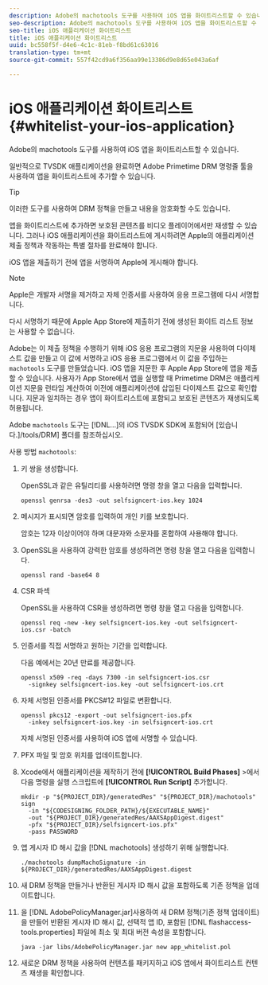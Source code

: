 ```yaml
---
description: Adobe의 machotools 도구를 사용하여 iOS 앱을 화이트리스트할 수 있습니다.
seo-description: Adobe의 machotools 도구를 사용하여 iOS 앱을 화이트리스트할 수 있습니다.
seo-title: iOS 애플리케이션 화이트리스트
title: iOS 애플리케이션 화이트리스트
uuid: bc558f5f-d4e6-4c1c-81eb-f8bd61c63016
translation-type: tm+mt
source-git-commit: 557f42cd9a6f356aa99e13386d9e8d65e043a6af

---
```



# iOS 애플리케이션 화이트리스트 {#whitelist-your-ios-application}

Adobe의 machotools 도구를 사용하여 iOS 앱을 화이트리스트할 수 있습니다.

일반적으로 TVSDK 애플리케이션을 완료하면 Adobe Primetime DRM 명령줄 툴을 사용하여 앱을 화이트리스트에 추가할 수 있습니다.

>[!TIP]
>
>이러한 도구를 사용하여 DRM 정책을 만들고 내용을 암호화할 수도 있습니다.

앱을 화이트리스트에 추가하면 보호된 콘텐츠를 비디오 플레이어에서만 재생할 수 있습니다. 그러나 iOS 애플리케이션을 화이트리스트에 게시하려면 Apple의 애플리케이션 제출 정책과 작동하는 특별 절차를 완료해야 합니다.

iOS 앱을 제출하기 전에 앱을 서명하여 Apple에 게시해야 합니다.

>[!NOTE]
>
>Apple은 개발자 서명을 제거하고 자체 인증서를 사용하여 응용 프로그램에 다시 서명합니다.

다시 서명하기 때문에 Apple App Store에 제출하기 전에 생성된 화이트 리스트 정보는 사용할 수 없습니다.

Adobe는 이 제출 정책을 수행하기 위해 iOS 응용 프로그램의 지문을 사용하여 다이제스트 값을 만들고 이 값에 서명하고 iOS 응용 프로그램에서 이 값을 주입하는 `machotools` 도구를 만들었습니다. iOS 앱을 지문한 후 Apple App Store에 앱을 제출할 수 있습니다. 사용자가 App Store에서 앱을 실행할 때 Primetime DRM은 애플리케이션 지문을 런타임 계산하여 이전에 애플리케이션에 삽입된 다이제스트 값으로 확인합니다. 지문과 일치하는 경우 앱이 화이트리스트에 포함되고 보호된 콘텐츠가 재생되도록 허용됩니다.

Adobe `machotools` 도구는 [!DNL...]의 iOS TVSDK SDK에 포함되어 [있습니다.]/tools/DRM] 폴더를 참조하십시오.

사용 방법 `machotools`:

1. 키 쌍을 생성합니다.

   OpenSSL과 같은 유틸리티를 사용하려면 명령 창을 열고 다음을 입력합니다.

   ```
   openssl genrsa -des3 -out selfsigncert-ios.key 1024
   ```

1. 메시지가 표시되면 암호를 입력하여 개인 키를 보호합니다.

   암호는 12자 이상이어야 하며 대문자와 소문자를 혼합하여 사용해야 합니다.
1. OpenSSL을 사용하여 강력한 암호를 생성하려면 명령 창을 열고 다음을 입력합니다.

   ```
   openssl rand -base64 8
   ```

1. CSR 파섹

   OpenSSL을 사용하여 CSR을 생성하려면 명령 창을 열고 다음을 입력합니다.

   ```
   openssl req -new -key selfsigncert-ios.key -out selfsigncert-ios.csr -batch
   ```

1. 인증서를 직접 서명하고 원하는 기간을 입력합니다.

   다음 예에서는 20년 만료를 제공합니다.

   ```
   openssl x509 -req -days 7300 -in selfsigncert-ios.csr  
     -signkey selfsigncert-ios.key -out selfsigncert-ios.crt
   ```

1. 자체 서명된 인증서를 PKCS#12 파일로 변환합니다.

   ```
   openssl pkcs12 -export -out selfsigncert-ios.pfx  
     -inkey selfsigncert-ios.key -in selfsigncert-ios.crt
   ```

   자체 서명된 인증서를 사용하여 iOS 앱에 서명할 수 있습니다.

1. PFX 파일 및 암호 위치를 업데이트합니다.
1. Xcode에서 애플리케이션을 제작하기 전에 **[!UICONTROL Build Phases]** >에서 다음 명령을 실행 스크립트에 **[!UICONTROL Run Script]** 추가합니다.

   ```
   mkdir -p "${PROJECT_DIR}/generatedRes" "${PROJECT_DIR}/machotools" sign  
     -in "${CODESIGNING_FOLDER_PATH}/${EXECUTABLE_NAME}"  
     -out "${PROJECT_DIR}/generatedRes/AAXSAppDigest.digest"  
     -pfx "${PROJECT_DIR}/selfsigncert-ios.pfx"  
     -pass PASSWORD
   ```

1. 앱 게시자 ID 해시 값을 [!DNL machotools] 생성하기 위해 실행합니다.

   ```
   ./machotools dumpMachoSignature -in ${PROJECT_DIR}/generatedRes/AAXSAppDigest.digest
   ```

1. 새 DRM 정책을 만들거나 반환된 게시자 ID 해시 값을 포함하도록 기존 정책을 업데이트합니다.
1. 을 [!DNL AdobePolicyManager.jar]사용하여 새 DRM 정책(기존 정책 업데이트)을 만들어 반환된 게시자 ID 해시 값, 선택적 앱 ID, 포함된 [!DNL flashaccess-tools.properties] 파일에 최소 및 최대 버전 속성을 포함합니다.

   ```
   java -jar libs/AdobePolicyManager.jar new app_whitelist.pol
   ```

1. 새로운 DRM 정책을 사용하여 컨텐츠를 패키지하고 iOS 앱에서 화이트리스트 컨텐츠 재생을 확인합니다.